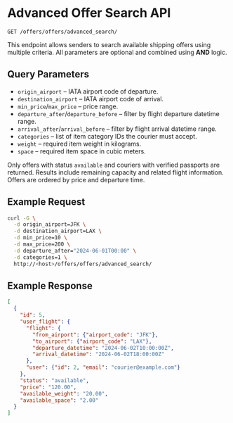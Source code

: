 # Advanced Offer Search API

`GET /offers/offers/advanced_search/`

This endpoint allows senders to search available shipping offers using multiple criteria. All parameters are optional and combined using **AND** logic.

## Query Parameters
- `origin_airport` – IATA airport code of departure.
- `destination_airport` – IATA airport code of arrival.
- `min_price`/`max_price` – price range.
- `departure_after`/`departure_before` – filter by flight departure datetime range.
- `arrival_after`/`arrival_before` – filter by flight arrival datetime range.
- `categories` – list of item category IDs the courier must accept.
- `weight` – required item weight in kilograms.
- `space` – required item space in cubic meters.

Only offers with status `available` and couriers with verified passports are returned. Results include remaining capacity and related flight information. Offers are ordered by price and departure time.

## Example Request
```bash
curl -G \
  -d origin_airport=JFK \
  -d destination_airport=LAX \
  -d min_price=10 \
  -d max_price=200 \
  -d departure_after="2024-06-01T00:00" \
  -d categories=1 \
  http://<host>/offers/offers/advanced_search/
```

## Example Response
```json
[
  {
    "id": 5,
    "user_flight": {
      "flight": {
        "from_airport": {"airport_code": "JFK"},
        "to_airport": {"airport_code": "LAX"},
        "departure_datetime": "2024-06-02T10:00:00Z",
        "arrival_datetime": "2024-06-02T18:00:00Z"
      },
      "user": {"id": 2, "email": "courier@example.com"}
    },
    "status": "available",
    "price": "120.00",
    "available_weight": "20.00",
    "available_space": "2.00"
  }
]
```
